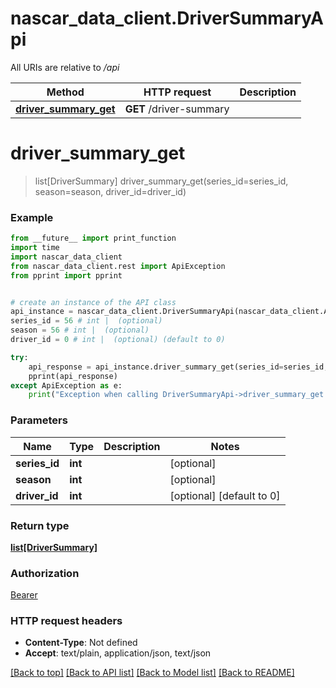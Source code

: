 # nascar_data_client.DriverSummaryApi

All URIs are relative to */api*

Method | HTTP request | Description
------------- | ------------- | -------------
[**driver_summary_get**](DriverSummaryApi.md#driver_summary_get) | **GET** /driver-summary | 

# **driver_summary_get**
> list[DriverSummary] driver_summary_get(series_id=series_id, season=season, driver_id=driver_id)



### Example
```python
from __future__ import print_function
import time
import nascar_data_client
from nascar_data_client.rest import ApiException
from pprint import pprint


# create an instance of the API class
api_instance = nascar_data_client.DriverSummaryApi(nascar_data_client.ApiClient(configuration))
series_id = 56 # int |  (optional)
season = 56 # int |  (optional)
driver_id = 0 # int |  (optional) (default to 0)

try:
    api_response = api_instance.driver_summary_get(series_id=series_id, season=season, driver_id=driver_id)
    pprint(api_response)
except ApiException as e:
    print("Exception when calling DriverSummaryApi->driver_summary_get: %s\n" % e)
```

### Parameters

Name | Type | Description  | Notes
------------- | ------------- | ------------- | -------------
 **series_id** | **int**|  | [optional] 
 **season** | **int**|  | [optional] 
 **driver_id** | **int**|  | [optional] [default to 0]

### Return type

[**list[DriverSummary]**](DriverSummary.md)

### Authorization

[Bearer](../README.md#Bearer)

### HTTP request headers

 - **Content-Type**: Not defined
 - **Accept**: text/plain, application/json, text/json

[[Back to top]](#) [[Back to API list]](../README.md#documentation-for-api-endpoints) [[Back to Model list]](../README.md#documentation-for-models) [[Back to README]](../README.md)

